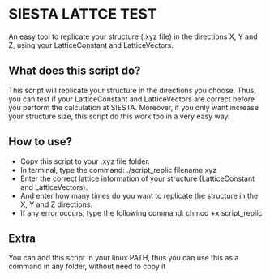 # SIESTA LATTCE TEST
An easy tool to replicate your structure (.xyz file) in the directions X, Y and Z, using your LatticeConstant and LatticeVectors.

## What does this script do? 
This script will replicate your structure in the directions you choose. Thus, you can test if your LatticeConstant and LatticeVectors are correct before you perform the calculation at SIESTA.
Moreover, if you only want increase your structure size, this script do this work too in a very easy way.

## How to use?
- Copy this script to your .xyz file folder.
- In terminal, type the command: ./script_replic filename.xyz
- Enter the correct lattice information of your structure (LatticeConstant and LatticeVectors).
- And enter how many times do you want to replicate the structure in the X, Y and Z directions.
- If any error occurs, type the following command: chmod +x script_replic

## Extra
You can add this script in your linux PATH, thus you can use this as a command in any folder, without need to copy it

